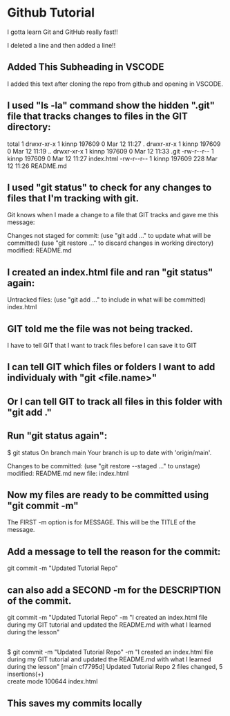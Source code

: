 # Github Tutorial

I gotta learn Git and GitHub really fast!!

I deleted a line and then added a line!!

## Added This Subheading in VSCODE

I added this text after cloning the repo 
from github and opening in VSCODE.

## I used "ls -la" command show the hidden ".git" file that tracks changes to files in the GIT directory:

total 1
drwxr-xr-x 1 kinnp 197609   0 Mar 12 11:27 .
drwxr-xr-x 1 kinnp 197609   0 Mar 12 11:19 ..
drwxr-xr-x 1 kinnp 197609   0 Mar 12 11:33 .git
-rw-r--r-- 1 kinnp 197609   0 Mar 12 11:27 index.html
-rw-r--r-- 1 kinnp 197609 228 Mar 12 11:26 README.md

## I used "git status" to check for any changes to files that I'm tracking with git.

Git knows when I made a change to a file that GIT tracks and gave me this message:

Changes not staged for commit:
  (use "git add <file>..." to update what will be committed)
  (use "git restore <file>..." to discard changes in working directory)
        modified:   README.md

## I created an index.html file and ran "git status" again: 

Untracked files:
  (use "git add <file>..." to include in what will be committed)
        index.html

## GIT told me the file was not being tracked.

I have to tell GIT that I want to track files before I can save it to GIT

## I can tell GIT which files or folders I want to add individualy with "git <file.name>"

## Or I can tell GIT to track all files in this folder with "git add ."

## Run "git status again":

$ git status
On branch main
Your branch is up to date with 'origin/main'.      

Changes to be committed:
  (use "git restore --staged <file>..." to unstage)
        modified:   README.md 
        new file:   index.html

## Now my files are ready to be committed using "git commit -m"

The FIRST -m option is for MESSAGE. This will be the TITLE of the message.

## Add a message to tell the reason for the commit: 

git commit -m "Updated Tutorial Repo"

## can also add a SECOND -m for the DESCRIPTION of the commit.

git commit -m "Updated Tutorial Repo" -m "I created an index.html file during my GIT tutorial and updated the README.md with what I learned during the lesson"

## <enter>

$ git commit -m "Updated Tutorial Repo" -m "I created an index.html file during my GIT tutorial and updated the README.md with what I learned during the lesson"
[main cf7795d] Updated Tutorial Repo
 2 files changed, 5 insertions(+)   
 create mode 100644 index.html  

 ## This saves my commits locally 







